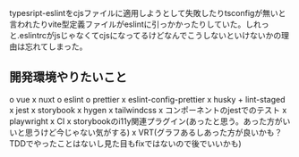 typesript-eslintをcjsファイルに適用しようとして失敗したりtsconfigが無いと言われたりvite型定義ファイルがeslintに引っかかったりしていた。しれっと.eslintrcがjsじゃなくてcjsになってるけどなんでこうしないといけないかの理由は忘れてしまった。

## 開発環境やりたいこと

o vue
x nuxt
o eslint
o prettier
x eslint-config-prettier
x husky + lint-staged
x jest
x storybook
x hygen
x tailwindcss
x コンポーネントのjestでのテスト
x playwright
x CI
x storybookのi11y関連プラグイン(あったと思う。あった方がいいと思うけど今じゃない気がする)
x VRT(グラフあるしあった方が良いかも？TDDでやったことはないし見た目もfixではないので後でいいかも)
